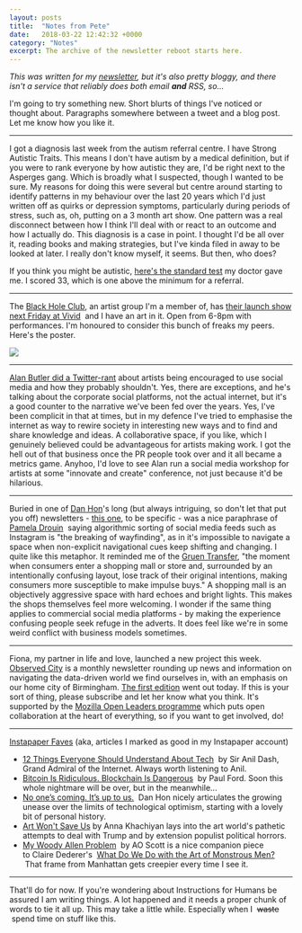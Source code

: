 ```yaml
---
layout: posts
title:  "Notes from Pete"
date:   2018-03-22 12:42:32 +0000
category: "Notes"
excerpt: The archive of the newsletter reboot starts here. 
---
```


*This was written for my [newsletter](http://tinyletter.com/peteashton), but it's also pretty bloggy, and there isn't a service that reliably does both email __and__ RSS, so...*

I'm going to try something new. Short blurts of things I've noticed or thought about. Paragraphs somewhere between a tweet and a blog post. Let me know how you like it.

- - - -

I got a diagnosis last week from the autism referral centre. I have Strong Autistic Traits. This means I don't have autism by a medical definition, but if you were to rank everyone by how autistic they are, I'd be right next to the Asperges gang. Which is broadly what I suspected, though I wanted to be sure. My reasons for doing this were several but centre around starting to identify patterns in my behaviour over the last 20 years which I'd just written off as quirks or depression symptoms, particularly during periods of stress, such as, oh, putting on a 3 month art show. One pattern was a real disconnect between how I think I'll deal with or react to an outcome and how I actually do. This diagnosis is a case in point. I thought I'd be all over it, reading books and making strategies, but I've kinda filed in away to be looked at later. I really don't know myself, it seems. But then, who does?

If you think you might be autistic, [here's the standard test](https://www.wired.com/2001/12/aqtest/) my doctor gave me. I scored 33, which is one above the minimum for a referral. 

- - - -

The [Black Hole Club](http://www.vividprojects.org.uk/membership/), an artist group I'm a member of, has [their launch show next Friday at Vivid](http://www.vividprojects.org.uk/programme/blackholeclub2018/)  and I have an art in it. Open from 6-8pm with performances. I'm honoured to consider this bunch of freaks my peers. Here's the poster. 

![](http://blog.peteashton.com/images/bhc2018launchposter.jpg)
- - - -

[Alan Butler did a Twitter-rant](https://twitter.com/alan_butler/status/976566315656863745) about artists being encouraged to use social media and how they probably shouldn't. Yes, there are exceptions, and he's talking about the corporate social platforms, not the actual internet, but it's a good counter to the narrative we've been fed over the years. Yes, I've been complicit in that at times, but in my defence I've tried to emphasise the internet as way to rewire society in interesting new ways and to find and share knowledge and ideas. A collaborative space, if you like, which I genuinely believed could be advantageous for artists making work. I got the hell out of that business once the PR people took over and it all became a metrics game. Anyhoo, I'd love to see Alan run a social media workshop for artists at some "innovate and create" conference, not just because it'd be hilarious.

- - - -

Buried in one of [Dan Hon](https://tinyletter.com/danhon)'s long (but always intriguing, so don't let that put you off) newsletters - [this one](https://tinyletter.com/danhon/letters/s5e07-acquisition-and-ingest-mode-dial-for-a-wide-spread), to be specific - was a nice paraphrase of  [Pamela Drouin](https://twitter.com/Pamela_Drouin)  saying algorithmic sorting of social media feeds such as Instagram is "the breaking of wayfinding", as in it's impossible to navigate a space when non-explicit navigational cues keep shifting and changing. I quite like this metaphor. It reminded me of the [Gruen Transfer](https://en.wikipedia.org/wiki/Gruen_transfer), "the moment when consumers enter a shopping mall or store and, surrounded by an intentionally confusing layout, lose track of their original intentions, making consumers more susceptible to make impulse buys." A shopping mall is an objectively aggressive space with hard echoes and bright lights. This makes the shops themselves feel more welcoming. I wonder if the same thing applies to commercial social media platforms - by making the experience confusing people seek refuge in the adverts. It does feel like we're in some weird conflict with business models sometimes. 

- - - -

Fiona, my partner in life and love, launched a new project this week. [Observed City](http://observed.city) is a monthly newsletter rounding up news and information on navigating the data-driven world we find ourselves in, with an emphasis on our home city of Birmingham. [The first edition](https://tinyletter.com/ObservedCity/letters/observedcity-1-some-brum-to-watch-over-me) went out today. If this is your sort of thing, please subscribe and let her know what you think. It's supported by the [Mozilla Open Leaders programme](https://mozilla.github.io/leadership-training/round-5/projects/) which puts open collaboration at the heart of everything, so if you want to get involved, do! 

- - - -

[Instapaper Faves](https://www.instapaper.com/p/peteashton) (aka, articles I marked as good in my Instapaper account)

* [12 Things Everyone Should Understand About Tech](https://medium.com/humane-tech/12-things-everyone-should-understand-about-tech-d158f5a26411)  by Sir Anil Dash, Grand Admiral of the Internet. Always worth listening to Anil.
* [Bitcoin Is Ridiculous. Blockchain Is Dangerous](https://www.bloomberg.com/news/features/2018-03-09/bitcoin-is-ridiculous-blockchain-is-dangerous-paul-ford)  by Paul Ford. Soon this whole nightmare will be over, but in the meanwhile...
* [No one’s coming. It’s up to us.](https://medium.com/@hondanhon/no-ones-coming-it-s-up-to-us-de8d9442d0d)  Dan Hon nicely articulates the growing unease over the limits of technological optimism, starting with a lovely bit of personal history.
* [Art Won't Save Us](https://openspace.sfmoma.org/2018/03/art-wont-save-us/) by Anna Khachiyan lays into the art world's pathetic attempts to deal with Trump and by extension populist political horrors.
* [My Woody Allen Problem](https://www.nytimes.com/2018/01/31/movies/woody-allen.html)  by AO Scott is a nice companion piece to Claire Dederer's  [What Do We Do with the Art of Monstrous Men?](https://www.theparisreview.org/blog/2017/11/20/art-monstrous-men/)  That frame from Manhattan gets creepier every time I see it.

- - - -

That'll do for now. If you're wondering about Instructions for Humans be assured I am writing things. A lot happened and it needs a proper chunk of words to tie it all up. This may take a little while. Especially when I  ~~waste~~  spend time on stuff like this. 
